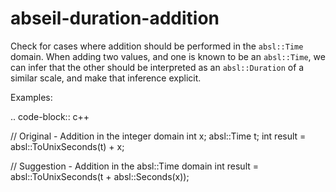 abseil-duration-addition
========================

Check for cases where addition should be performed in the `absl::Time`
domain. When adding two values, and one is known to be an `absl::Time`,
we can infer that the other should be interpreted as an `absl::Duration`
of a similar scale, and make that inference explicit.

Examples:

.. code-block:: c++

// Original - Addition in the integer domain int x; absl::Time t; int
result = absl::ToUnixSeconds(t) + x;

// Suggestion - Addition in the absl::Time domain int result =
absl::ToUnixSeconds(t + absl::Seconds(x));
